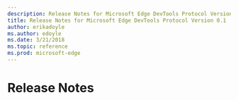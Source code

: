 ```yaml
---
description: Release Notes for Microsoft Edge DevTools Protocol Version 0.1
title: Release Notes for Microsoft Edge DevTools Protocol Version 0.1
author: erikadoyle
ms.author: edoyle
ms.date: 3/21/2018
ms.topic: reference
ms.prod: microsoft-edge
---
```


# Release Notes
